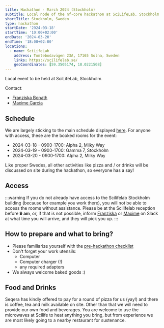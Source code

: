 ```yaml
---
title: Hackathon - March 2024 (Stockholm)
subtitle: Local node of the nf-core hackathon at SciLifeLab, Stockholm.
shortTitle: Stockholm, Sweden
type: hackathon
startDate: '2024-03-18'
startTime: '10:00+02:00'
endDate: '2024-03-20'
endTime: '18:00+02:00'
locations:
  - name: SciLifeLab
    address: Tomtebodavägen 23A, 17165 Solna, Sweden
    links: https://scilifelab.se/
    geoCoordinates: [59.3505174, 18.0221508]
---
```


Local event to be held at SciLifeLab, Stockholm.

Contact:

- [<i class="fab fa-slack"></i> Franziska Bonath](https://nfcore.slack.com/team/UGP9YUCKD)
- [<i class="fab fa-slack"></i> Maxime Garcia](https://nfcore.slack.com/team/UE6D8290F)

## Schedule

We are largely sticking to the main schedule displayed [here](https://nf-co.re/events/2024/hackathon-march-2024#schedule). For anyone with access, these are the booked rooms for the event:

- 2024-03-18 - 0900-1700: Alpha 2, Milky Way
- 2024-03-19 - 0900-1700: Gamma 7, Stockholm
- 2024-03-20 - 0900-1700: Alpha 2, Milky Way

Like proper Swedes, all other activities like pizza and / or drinks will be discussed on site during the hackathon, so everyone has a say!

## Access

:::warning
If you do not already have access to the Scilifelab Stockholm building (because for example you work there), you will not be able to access the rooms without assistance. Please be at the Scilifelab reception before **9 am**, or, if that is not possible, inform [Franziska](https://nfcore.slack.com/team/UGP9YUCKD) or [Maxime](https://nfcore.slack.com/team/UE6D8290F) on Slack at what time you will arrive, and they will pick you up.
:::

## How to prepare and what to bring?

- Please familiarize yourself with the [pre-hackathon checklist](https://nf-co.re/events/2024/hackathon-march-2024#pre-hackathon-checklist)
- Don't forget your work utensils:
  - Computer
  - Computer charger (!)
  - any required adapters
- We always welcome baked goods :)

## Food and Drinks

Seqera has kindly offered to pay for a round of pizza for us (yay!) and there is coffee, tea and milk available on site. Other than that we will need to provide our own food and beverages. You are welcome to use the microwaves at Scilife to heat anything you bring, but from experience we are most likely going to a nearby restaurant for sustenance.
